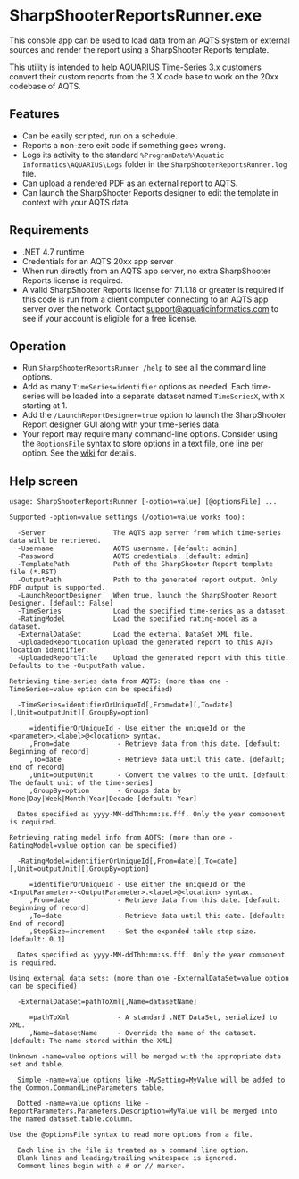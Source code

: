 ﻿# SharpShooterReportsRunner.exe

This console app can be used to load data from an AQTS system or external sources and render the report using a SharpShooter Reports template.

This utility is intended to help AQUARIUS Time-Series 3.x customers convert their custom reports from the 3.X code base to work on the 20xx codebase of AQTS.

## Features

- Can be easily scripted, run on a schedule.
- Reports a non-zero exit code if something goes wrong.
- Logs its activity to the standard `%ProgramData%\Aquatic Informatics\AQUARIUS\Logs` folder in the `SharpShooterReportsRunner.log` file.
- Can upload a rendered PDF as an external report to AQTS.
- Can launch the SharpShooter Reports designer to edit the template in context with your AQTS data.

## Requirements

- .NET 4.7 runtime
- Credentials for an AQTS 20xx app server
- When run directly from an AQTS app server, no extra SharpShooter Reports license is required.
- A valid SharpShooter Reports license for 7.1.1.18 or greater is required if this code is run from a client computer connecting to an AQTS app server over the network. Contact support@aquaticinformatics.com to see if your account is eligible for a free license.

## Operation

- Run `SharpShooterReportsRunner /help` to see all the command line options.
- Add as many `TimeSeries=identifier` options as needed. Each time-series will be loaded into a separate dataset named `TimeSeriesX`, with `X` starting at 1.
- Add the `/LaunchReportDesigner=true` option to launch the SharpShooter Report designer GUI along with your time-series data.
- Your report may require many command-line options. Consider using the `@optionsFile` syntax to store options in a text file, one line per option. See the [wiki](https://github.com/AquaticInformatics/examples/wiki/Common-command-line-options) for details.

## Help screen
```
usage: SharpShooterReportsRunner [-option=value] [@optionsFile] ...

Supported -option=value settings (/option=value works too):

  -Server                 The AQTS app server from which time-series data will be retrieved.
  -Username               AQTS username. [default: admin]
  -Password               AQTS credentials. [default: admin]
  -TemplatePath           Path of the SharpShooter Report template file (*.RST)
  -OutputPath             Path to the generated report output. Only PDF output is supported.
  -LaunchReportDesigner   When true, launch the SharpShooter Report Designer. [default: False]
  -TimeSeries             Load the specified time-series as a dataset.
  -RatingModel            Load the specified rating-model as a dataset.
  -ExternalDataSet        Load the external DataSet XML file.
  -UploadedReportLocation Upload the generated report to this AQTS location identifier.
  -UploadedReportTitle    Upload the generated report with this title. Defaults to the -OutputPath value.

Retrieving time-series data from AQTS: (more than one -TimeSeries=value option can be specified)

  -TimeSeries=identifierOrUniqueId[,From=date][,To=date][,Unit=outputUnit][,GroupBy=option]

     =identifierOrUniqueId - Use either the uniqueId or the <parameter>.<label>@<location> syntax.
     ,From=date            - Retrieve data from this date. [default: Beginning of record]
     ,To=date              - Retrieve data until this date. [default; End of record]
     ,Unit=outputUnit      - Convert the values to the unit. [default: The default unit of the time-series]
     ,GroupBy=option       - Groups data by None|Day|Week|Month|Year|Decade [default: Year]

  Dates specified as yyyy-MM-ddThh:mm:ss.fff. Only the year component is required.

Retrieving rating model info from AQTS: (more than one -RatingModel=value option can be specified)

  -RatingModel=identifierOrUniqueId[,From=date][,To=date][,Unit=outputUnit][,GroupBy=option]

     =identifierOrUniqueId - Use either the uniqueId or the <InputParameter>-<OutputParameter>.<label>@<location> syntax.
     ,From=date            - Retrieve data from this date. [default: Beginning of record]
     ,To=date              - Retrieve data until this date. [default: End of record]
     ,StepSize=increment   - Set the expanded table step size. [default: 0.1]

  Dates specified as yyyy-MM-ddThh:mm:ss.fff. Only the year component is required.

Using external data sets: (more than one -ExternalDataSet=value option can be specified)

  -ExternalDataSet=pathToXml[,Name=datasetName]

     =pathToXml            - A standard .NET DataSet, serialized to XML.
     ,Name=datasetName     - Override the name of the dataset. [default: The name stored within the XML]

Unknown -name=value options will be merged with the appropriate data set and table.

  Simple -name=value options like -MySetting=MyValue will be added to the Common.CommandLineParameters table.

  Dotted -name=value options like -ReportParameters.Parameters.Description=MyValue will be merged into the named dataset.table.column.

Use the @optionsFile syntax to read more options from a file.

  Each line in the file is treated as a command line option.
  Blank lines and leading/trailing whitespace is ignored.
  Comment lines begin with a # or // marker.
```